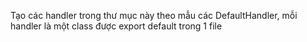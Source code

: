 Tạo các handler trong thư mục này theo mẫu các DefaultHandler, mỗi handler là một class được export default trong 1 file
